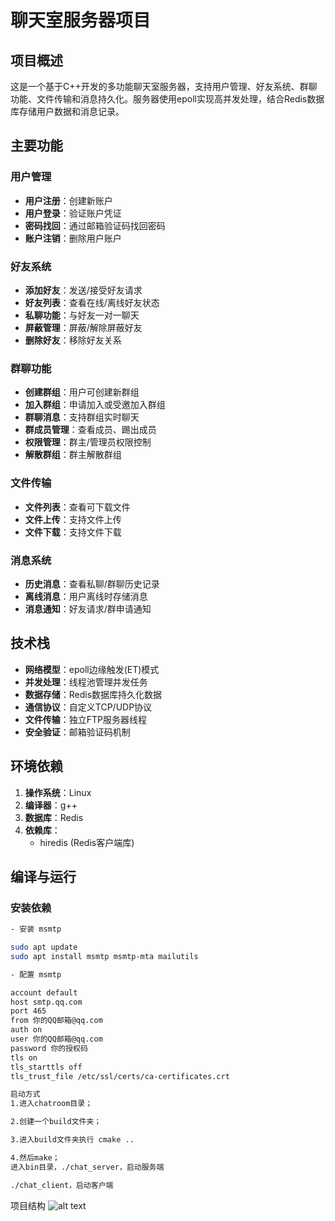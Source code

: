 # 聊天室服务器项目

## 项目概述
这是一个基于C++开发的多功能聊天室服务器，支持用户管理、好友系统、群聊功能、文件传输和消息持久化。服务器使用epoll实现高并发处理，结合Redis数据库存储用户数据和消息记录。

## 主要功能

### 用户管理
- **用户注册**：创建新账户
- **用户登录**：验证账户凭证
- **密码找回**：通过邮箱验证码找回密码
- **账户注销**：删除用户账户

### 好友系统
- **添加好友**：发送/接受好友请求
- **好友列表**：查看在线/离线好友状态
- **私聊功能**：与好友一对一聊天
- **屏蔽管理**：屏蔽/解除屏蔽好友
- **删除好友**：移除好友关系

### 群聊功能
- **创建群组**：用户可创建新群组
- **加入群组**：申请加入或受邀加入群组
- **群聊消息**：支持群组实时聊天
- **群成员管理**：查看成员、踢出成员
- **权限管理**：群主/管理员权限控制
- **解散群组**：群主解散群组

### 文件传输
- **文件列表**：查看可下载文件
- **文件上传**：支持文件上传
- **文件下载**：支持文件下载

### 消息系统
- **历史消息**：查看私聊/群聊历史记录
- **离线消息**：用户离线时存储消息
- **消息通知**：好友请求/群申请通知

## 技术栈
- **网络模型**：epoll边缘触发(ET)模式
- **并发处理**：线程池管理并发任务
- **数据存储**：Redis数据库持久化数据
- **通信协议**：自定义TCP/UDP协议
- **文件传输**：独立FTP服务器线程
- **安全验证**：邮箱验证码机制

## 环境依赖
1. **操作系统**：Linux 
2. **编译器**：g++ 
3. **数据库**：Redis 
4. **依赖库**：
   - hiredis (Redis客户端库)

## 编译与运行

### 安装依赖
```bash
- 安装 msmtp

sudo apt update
sudo apt install msmtp msmtp-mta mailutils

- 配置 msmtp

account default
host smtp.qq.com
port 465
from 你的QQ邮箱@qq.com
auth on
user 你的QQ邮箱@qq.com
password 你的授权码
tls on
tls_starttls off
tls_trust_file /etc/ssl/certs/ca-certificates.crt

启动方式
1.进入chatroom目录；

2.创建一个build文件夹；

3.进入build文件夹执行 cmake ..

4.然后make；
进入bin目录，./chat_server，启动服务端  

./chat_client，启动客户端
```
项目结构
![alt text](image-1.png)

